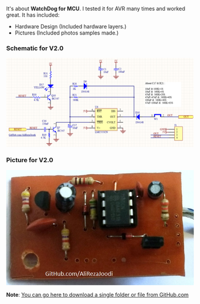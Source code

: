 It's about **WatchDog for MCU**. I tested it for AVR many times and worked great. It has included:

- Hardware Design (Included hardware layers.)
- Pictures (Included photos samples made.)

### Schematic for V2.0
![WatchDog for MCU](https://github.com/AliRezaJoodi/Electronic-Modules/blob/main/WatchDog%20for%20MCU/Hardware%20Design/V2.0/Main.png?raw=true)

### Picture for V2.0
![WatchDog for MCU](https://github.com/AliRezaJoodi/Electronic-Modules/blob/main/WatchDog%20for%20MCU/Pictures/V2.0.jpg?raw=true)

**Note**: [You can go here to download a single folder or file from GitHub.com](https://minhaskamal.github.io/DownGit/#/home)
